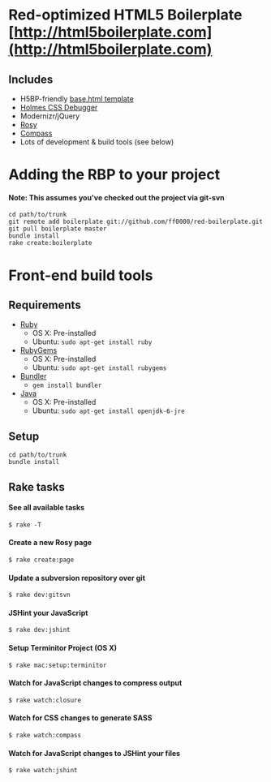 Red-optimized HTML5 Boilerplate [http://html5boilerplate.com](http://html5boilerplate.com)
==========================================================================================

## Includes

- H5BP-friendly [base.html template](/ff0000/red-boilerplate/project/templates/base.html)
- [Holmes CSS Debugger](http://www.red-root.com/sandbox/holmes/)
- Modernizr/jQuery
- [Rosy](/ff0000/rosy)
- [Compass](/ff0000/red-compass-framework)
- Lots of development & build tools (see below)

Adding the RBP to your project
==============================

#### Note: This assumes you've checked out the project via git-svn

    cd path/to/trunk
    git remote add boilerplate git://github.com/ff0000/red-boilerplate.git
    git pull boilerplate master
    bundle install
    rake create:boilerplate

Front-end build tools
=====================

## Requirements

- [Ruby](http://www.ruby-lang.org/en/)
	- OS X: Pre-installed
	- Ubuntu: `sudo apt-get install ruby`
- [RubyGems](http://rubygems.org/)
	- OS X: Pre-installed
	- Ubuntu: `sudo apt-get install rubygems`
- [Bundler](http://gembundler.com/)
	- `gem install bundler`
- [Java](http://www.java.com/en/download/index.jsp)
	- OS X: Pre-installed
	- Ubuntu: `sudo apt-get install openjdk-6-jre`

## Setup

    cd path/to/trunk
    bundle install

## Rake tasks

#### See all available tasks
	$ rake -T

#### Create a new Rosy page
	$ rake create:page

#### Update a subversion repository over git
	$ rake dev:gitsvn

#### JSHint your JavaScript
	$ rake dev:jshint

#### Setup Terminitor Project (OS X)
	$ rake mac:setup:terminitor

#### Watch for JavaScript changes to compress output
	$ rake watch:closure

#### Watch for CSS changes to generate SASS
	$ rake watch:compass

#### Watch for JavaScript changes to JSHint your files
	$ rake watch:jshint
